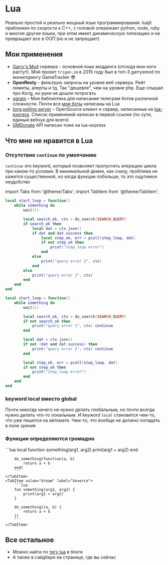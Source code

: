 # Lua

Реально простой и реально мощный язык программирования. luajit приближен по скорости к C++, с головой опережает python, node, ruby и многие другие языки, при этом имеет динамическую типизацию и не превращает все в ООП (но и не запрещает)

## Мои применения

- [Garry's Mod](https://wiki.facepunch.com/gmod/) сервера - основной язык моддинга (отсюда мои ноги растут). Мой проект `trigon.im` в 2015 году был в топ-3 garrysmod по мониторингу GameTracker 😎
- **OpenResty** - фильтрую запросы на уровне веб сервера. Рейт лимиты, алерты и тд. Так "дешевле", чем на уровне php. Еще слышал про Kong, но руки не дошли потрогать
- [ggram](https://git.io/ggram) – Моя библиотека для написания телеграм ботов различной сложности. Почти все [мои боты](/docs/telegram/bots) написаны на Lua
- [long polling server](/2023/12/15/long-polling) – OpenSource клиент и сервер, написанные на [lua-express](/2023/12/13/lua-express). Список применений написан в первой ссылке (по сути, единый вебхук для всего)
- [GMDonate](/kak-mi-delali-avtodonat-dlya-garrys-mod) API написан тоже на lua-express

## Что мне не нравится в Lua

### Отсутствие `continue` по умолчанию

`continue` это keyword, который позволяет пропустить итерацию цикла при каком-то условии. В минимальной демке, как снизу, проблема не кажется существенной, но когда функции побольше, то это ощутимое неудобство

import Tabs from '@theme/Tabs';
import TabItem from '@theme/TabItem';

<Tabs>
<TabItem value="without-continue" label="Без continue">

```lua
local start_loop = function()
	while something do
		wait(1)

		local search_ok, ctx = do_search(SEARCH_QUERY)
		if search_ok then
			local dat = ctx.json()
			if dat and dat.success then
				local step_ok, err = pcall(step_loop, dat)
				if not step_ok then
					print("step_loop error")
				end
			else
				print("query error 2", ctx)
			end
		else
			print("query error 1", ctx)
		end
	end
end
```

</TabItem>
<TabItem value="with-continue" label="С continue">

```lua
local start_loop = function()
	while something do
		wait(1)

		local search_ok, ctx = do_search(SEARCH_QUERY)
		if not search_ok then
			print("query error 1", ctx) continue
		end

		local dat = ctx.json()
		if not (dat and dat.success) then
			print("query error 2", ctx) continue
		end

		local step_ok, err = pcall(step_loop, dat)
		if not step_ok then
			print("step_loop error")
		end
	end
end
```

</TabItem>
</Tabs>

### keyword local вместо global

Почти никогда ничего не нужно делать глобальным, но почти всегда нужно делать что-то локальным. И keyword `local` становится чем-то, что уже пишется на автомате. Чем-то, что вообще не должно попадать в поле зрения

### Функции определяются громадно

<Tabs>
	<TabItem value="original" label="Оригинал">
		```lua
		local function something(arg1, arg2)
			print(arg1 + arg2)
		end

		do_something(function(a, b)
			return a + b
		end)
		```
	</TabItem>
	<TabItem value="dream" label="Хочется">
		```lua
		fun something(arg1, arg2) {
			print(arg1 + arg2)
		}

		do_something((a, b) {
			return a + b
		})
		```
	</TabItem>
</Tabs>

## Все остальное

- Можно найти по [тегу lua](/tags/lua) в блоге
- А также в сайдбаре на странице, где вы сейчас
